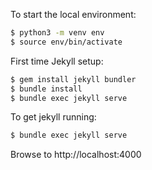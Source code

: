 To start the local environment:

```bash
$ python3 -m venv env
$ source env/bin/activate
```

First time Jekyll setup:
```bash
$ gem install jekyll bundler
$ bundle install
$ bundle exec jekyll serve
```

To get jekyll running:

```bash
$ bundle exec jekyll serve
```

Browse to http://localhost:4000
